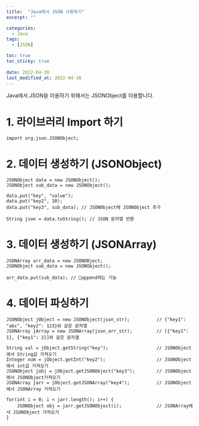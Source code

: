 ```yaml
---
title:  "Java에서 JSON 사용하기" 
excerpt: ""

categories:
  - Java
tags:
  - [JSON]

toc: true
toc_sticky: true
 
date: 2022-04-30
last_modified_at: 2022-04-30
---
```


Java에서 JSON을 이용하기 위해서는 JSONObject를 이용합니다.

# 1. 라이브러리 Import 하기

    import org.json.JSONObject;

# 2. 데이터 생성하기 (JSONObject)

    JSONObject data = new JSONObject();
    JSONObject sub_data = new JSONObject();
    
    data.put("key", "value");
    data.put("key2", 10);
    data.put("key3", sub_data); // JSONObject에 JSONObject 추가
    
    String json = data.toString(); // JSON 문자열 반환

# 3. 데이터 생성하기 (JSONArray)

    JSONArray arr_data = new JSONOBject;
    JSONObject sub_data = new JSONObject();
    
    arr_data.put(sub_data); // append하는 기능

# 4. 데이터 파싱하기

    JSONObject jObject = new JSONObject(json_str);          // {"key1": "abc", "key2": 123}와 같은 문자열
    JSONArray jArray = new JSONArray(json_arr_str);         // [{"key1": 1}, {"key1": 2}]와 같은 문자열
    
    String val = jObject.getString("key");                  // JSONObject에서 String값 가져오기
    Integer num = jObject.getInt("key2");                   // JSONObject에서 int값 가져오기
    JSONObject jobj = jObject.getJSONObject("key3");        // JSONObject에서 JSONObject가져오기
    JSONArray jarr = jObject.getJSONArray("key4");          // JSONObject에서 JSONArray 가져오기
    
    for(int i = 0; i < jarr.length(); i++) {
        JSONObject obj = jarr.getJSONObject(i);             // JSONArray에서 JSONObject 가져오기
    }
